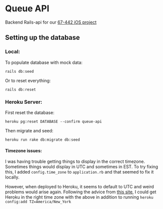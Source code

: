 # Queue API
Backend Rails-api for our [67-442 iOS project](https://github.com/rhoeuns/67442_project)

## Setting up the database
### Local:
To populate database with mock data:
```
rails db:seed
```
Or to reset everything:
```
rails db:reset
```


### Heroku Server:
First reset the database:
```
heroku pg:reset DATABASE --confirm queue-api
```
Then migrate and seed:
```
heroku run rake db:migrate db:seed
```


#### Timezone issues:
I was having trouble getting things to display in the correct timezone.
Sometimes things would display in UTC and sometimes in EST.
To try fixing this, I added `config.time_zone` to `application.rb` and that seemed to fix it locally.

However, when deployed to Heroku, it seems to default to UTC and weird problems would arise again.
Following the advice from [this site](https://sbaronda.com/2014/03/05/getting-timezone-undercontrol-with-rails-and-heroku/), I could get Heroku in the right time zone with the above in addition to running `heroku config:add TZ=America/New_York`
